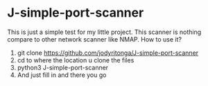 # J-simple-port-scanner
This is just a simple test for my little project. This scanner is nothing compare to other network scanner like NMAP. 
How to use it?
1. git clone https://github.com/jodyritonga/J-simple-port-scanner
2. cd to where the location u clone the files
3. python3 J-simple-port-scanner
4. And just fill in and there you go
